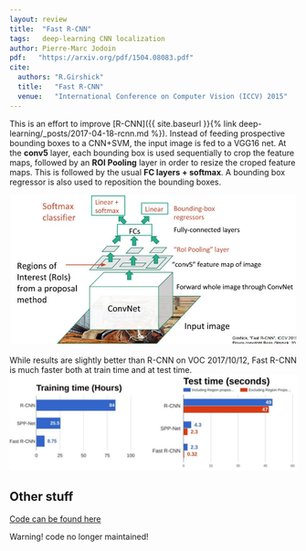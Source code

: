 ```yaml
---
layout: review
title:  "Fast R-CNN"
tags:   deep-learning CNN localization 
author: Pierre-Marc Jodoin 
pdf:   "https://arxiv.org/pdf/1504.08083.pdf"
cite:
  authors: "R.Girshick"
  title:   "Fast R-CNN"
  venue:   "International Conference on Computer Vision (ICCV) 2015"
---
```


This is an effort to improve [R-CNN]({{ site.baseurl }}{% link deep-learning/_posts/2017-04-18-rcnn.md %}).  Instead of feeding prospective bounding boxes to a CNN+SVM, the input image is fed to a VGG16 net.  At the **conv5** layer, each bounding box is used sequentially to crop the feature maps, followed by an **ROI Pooling** layer in order to resize the croped feature maps.  This is followed by the usual **FC layers + softmax**.  A bounding box regressor is also used to reposition the bounding boxes.

<div align="middle">
  <img src="/deep-learning/images/fastrcnn/sc01.jpg" width="500">
</div>

<br>
While results are slightly better than R-CNN on VOC 2017/10/12, Fast R-CNN is much faster both at train time and at test time.
 
<div align="middle">
  <img src="/deep-learning/images/fastrcnn/sc02.jpg" width="600">
</div>


## Other stuff

[Code can be found here](https://github.com/rbgirshick/fast-rcnn)

Warning! code no longer maintained!
